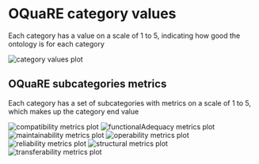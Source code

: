 # OQuaRE category values
Each category has a value on a scale of 1 to 5, indicating how good the ontology is for each category

![category values plot](ontologyAGRO_category_values.png)
## OQuaRE subcategories metrics
Each category has a set of subcategories with metrics on a scale of 1 to 5, which makes up the category end value

![compatibility metrics plot](ontologyAGRO_compatibility_metrics.png)
![functionalAdequacy metrics plot](ontologyAGRO_functionalAdequacy_metrics.png)
![maintainability metrics plot](ontologyAGRO_maintainability_metrics.png)
![operability metrics plot](ontologyAGRO_operability_metrics.png)
![reliability metrics plot](ontologyAGRO_reliability_metrics.png)
![structural metrics plot](ontologyAGRO_structural_metrics.png)
![transferability metrics plot](ontologyAGRO_transferability_metrics.png)

